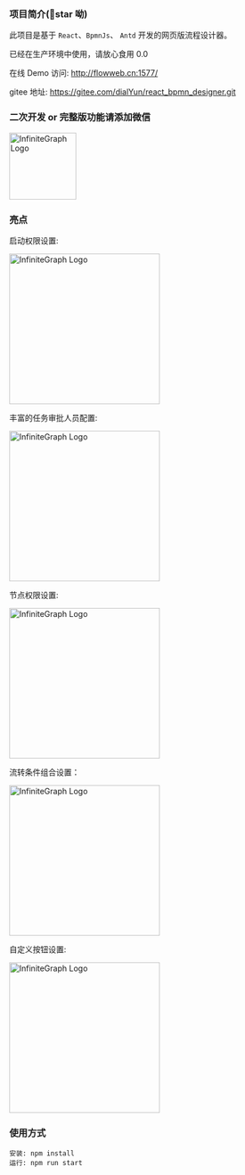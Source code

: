 ### 项目简介(:tada:star 呦)
  此项目是基于 `React`、`BpmnJs`、 `Antd` 开发的网页版流程设计器。
  
  已经在生产环境中使用，请放心食用 0.0
  
  在线 Demo 访问: http://flowweb.cn:1577/
  
  gitee 地址: https://gitee.com/dialYun/react_bpmn_designer.git
  
### 二次开发 or 完整版功能请添加微信
  <img src="https://user-images.githubusercontent.com/30621321/218239875-b8ace5eb-7de2-4b5a-bf3b-68e603be9117.png" alt="InfiniteGraph Logo" width="120">

### 亮点
  启动权限设置:
  
  <img src="https://user-images.githubusercontent.com/30621321/218289706-0694c20d-4c59-435a-ae9e-37404859c375.png" alt="InfiniteGraph Logo" width="270">
  
  丰富的任务审批人员配置:
  
  <img src="https://user-images.githubusercontent.com/30621321/218289758-4c0d1cd9-b897-4d87-90b6-4a4108c66307.png" alt="InfiniteGraph Logo" width="270">

  节点权限设置:
  
  <img src="https://user-images.githubusercontent.com/30621321/218289813-1cef5070-4ab6-4248-b038-7367c57e9efe.png" alt="InfiniteGraph Logo" width="270">
  
  流转条件组合设置：
 
  <img src="https://user-images.githubusercontent.com/30621321/218289912-4ea8db1c-337e-4b05-b22a-d04ad4c00c77.png" alt="InfiniteGraph Logo" width="270">
  
  自定义按钮设置:
  
  <img src="https://user-images.githubusercontent.com/30621321/218289993-2172c275-9d03-4950-8924-dc5f1e4fa7b5.png" alt="InfiniteGraph Logo" width="270">

  
  
### 使用方式
    安装: npm install
    运行: npm run start
